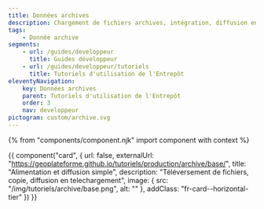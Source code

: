 ```yaml
---
title: Données archives
description: Chargement de fichiers archives, intégration, diffusion en téléchargement
tags:
    - Donnée archive
segments:
    - url: /guides/developpeur
      title: Guides développeur
    - url: /guides/developpeur/tutoriels
      title: Tutoriels d'utilisation de l'Entrepôt
eleventyNavigation:
    key: Données archives
    parent: Tutoriels d'utilisation de l'Entrepôt
    order: 3
    nav: developpeur
pictogram: custom/archive.svg
---
```


{% from "components/component.njk" import component with context %}

<div class="fr-grid-row--gutters fr-mb-1w">

<div class="fr-col fr-col-md-12">

{{ component("card", {
    url: false,
    externalUrl: "https://geoplateforme.github.io/tutoriels/production/archive/base/",
    title: "Alimentation et diffusion simple",
    description: "Téléversement de fichiers, copie, diffusion en telechargement",
    image: {
        src: "/img/tutoriels/archive/base.png",
        alt: ""
    },
    addClass: "fr-card--horizontal-tier"
}) }}

</div>

</div>
